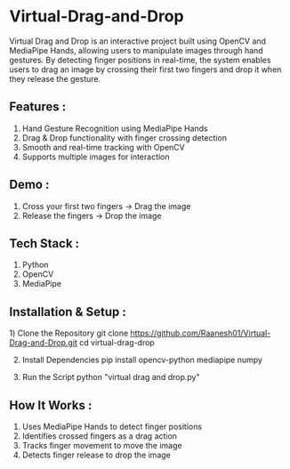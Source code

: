 # Virtual-Drag-and-Drop
Virtual Drag and Drop is an interactive project built using OpenCV and MediaPipe Hands, allowing users to manipulate images through hand gestures. By detecting finger positions in real-time, the system enables users to drag an image by crossing their first two fingers and drop it when they release the gesture.

##  Features :
1)  Hand Gesture Recognition using MediaPipe Hands
2)  Drag & Drop functionality with finger crossing detection
3)  Smooth and real-time tracking with OpenCV
4)  Supports multiple images for interaction

## Demo : 
1)  Cross your first two fingers → Drag the image
2)  Release the fingers → Drop the image

## Tech Stack :
1) Python
2) OpenCV
3) MediaPipe

## Installation & Setup : 

1️) Clone the Repository
git clone https://github.com/Raanesh01/Virtual-Drag-and-Drop.git
cd virtual-drag-drop

2) Install Dependencies
pip install opencv-python mediapipe numpy

3) Run the Script
python "virtual drag and drop.py"

##  How It Works :
1) Uses MediaPipe Hands to detect finger positions
2) Identifies crossed fingers as a drag action
3) Tracks finger movement to move the image
4) Detects finger release to drop the image




